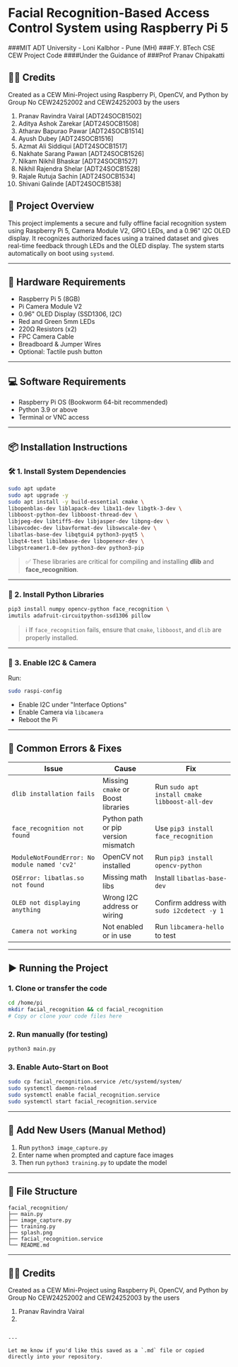 # Facial Recognition-Based Access Control System using Raspberry Pi 5

###MIT ADT University - Loni Kalbhor - Pune (MH)
###F.Y. BTech CSE CEW Project Code
####Under the Guidance of 
###Prof Pranav Chipakatti

## 🧑‍💻 Credits

Created as a CEW Mini-Project using Raspberry Pi, OpenCV, and Python by Group No CEW24252002 and CEW24252003 by the users
1. Pranav Ravindra Vairal [ADT24SOCB1502]
2. Aditya Ashok Zarekar [ADT24SOCB1508]
3. Atharav Bapurao Pawar [ADT24SOCB1514]
4. Ayush Dubey [ADT24SOCB1516]
5. Azmat Ali Siddiqui [ADT24SOCB1517]
6. Nakhate Sarang Pawan [ADT24SOCB1526]
7. Nikam Nikhil Bhaskar [ADT24SOCB1527]
8. Nikhil Rajendra Shelar [ADT24SOCB1528]
9. Rajale Rutuja Sachin [ADT24SOCB1534]
10. Shivani Galinde [ADT24SOCB1538]

## 📌 Project Overview

This project implements a secure and fully offline facial recognition system using Raspberry Pi 5, Camera Module V2, GPIO LEDs, and a 0.96" I2C OLED display.
It recognizes authorized faces using a trained dataset and gives real-time feedback through LEDs and the OLED display. The system starts automatically on boot using `systemd`.

---

## 🧰 Hardware Requirements

- Raspberry Pi 5 (8GB)
- Pi Camera Module V2
- 0.96" OLED Display (SSD1306, I2C)
- Red and Green 5mm LEDs
- 220Ω Resistors (x2)
- FPC Camera Cable
- Breadboard & Jumper Wires
- Optional: Tactile push button

---

## 💻 Software Requirements

- Raspberry Pi OS (Bookworm 64-bit recommended)
- Python 3.9 or above
- Terminal or VNC access

---

## 📦 Installation Instructions

### 🛠 1. Install System Dependencies

```bash
sudo apt update
sudo apt upgrade -y
sudo apt install -y build-essential cmake \
libopenblas-dev liblapack-dev libx11-dev libgtk-3-dev \
libboost-python-dev libboost-thread-dev \
libjpeg-dev libtiff5-dev libjasper-dev libpng-dev \
libavcodec-dev libavformat-dev libswscale-dev \
libatlas-base-dev libqtgui4 python3-pyqt5 \
libqt4-test libilmbase-dev libopenexr-dev \
libgstreamer1.0-dev python3-dev python3-pip
````

> ✅ These libraries are critical for compiling and installing **dlib** and **face\_recognition**.

---

### 🧪 2. Install Python Libraries

```bash
pip3 install numpy opencv-python face_recognition \
imutils adafruit-circuitpython-ssd1306 pillow
```

> ℹ️ If `face_recognition` fails, ensure that `cmake`, `libboost`, and `dlib` are properly installed.

---

### 🔄 3. Enable I2C & Camera

Run:

```bash
sudo raspi-config
```

* Enable I2C under "Interface Options"
* Enable Camera via `libcamera`
* Reboot the Pi

---

## 🧠 Common Errors & Fixes

| **Issue**                                    | **Cause**                           | **Fix**                                       |
| -------------------------------------------- | ----------------------------------- | --------------------------------------------- |
| `dlib installation fails`                    | Missing `cmake` or Boost libraries  | Run `sudo apt install cmake libboost-all-dev` |
| `face_recognition not found`                 | Python path or pip version mismatch | Use `pip3 install face_recognition`           |
| `ModuleNotFoundError: No module named 'cv2'` | OpenCV not installed                | Run `pip3 install opencv-python`              |
| `OSError: libatlas.so not found`             | Missing math libs                   | Install `libatlas-base-dev`                   |
| `OLED not displaying anything`               | Wrong I2C address or wiring         | Confirm address with `sudo i2cdetect -y 1`    |
| `Camera not working`                         | Not enabled or in use               | Run `libcamera-hello` to test                 |

---

## ▶️ Running the Project

### 1. Clone or transfer the code

```bash
cd /home/pi
mkdir facial_recognition && cd facial_recognition
# Copy or clone your code files here
```

### 2. Run manually (for testing)

```bash
python3 main.py
```

### 3. Enable Auto-Start on Boot

```bash
sudo cp facial_recognition.service /etc/systemd/system/
sudo systemctl daemon-reload
sudo systemctl enable facial_recognition.service
sudo systemctl start facial_recognition.service
```

---

## 📸 Add New Users (Manual Method)

1. Run `python3 image_capture.py`
2. Enter name when prompted and capture face images
3. Then run `python3 training.py` to update the model

---

## 📂 File Structure

```
facial_recognition/
├── main.py
├── image_capture.py
├── training.py
├── splash.png
├── facial_recognition.service
└── README.md
```

---

## 🧑‍💻 Credits

Created as a CEW Mini-Project using Raspberry Pi, OpenCV, and Python by Group No CEW24252002 and CEW24252003 by the users
1. Pranav Ravindra Vairal
2. 

```

---

Let me know if you'd like this saved as a `.md` file or copied directly into your repository.
```
